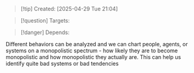 
>[!tip] Created: [2025-04-29 Tue 21:04]

>[!question] Targets: 

>[!danger] Depends: 

Different behaviors can be analyzed and we can chart people, agents, or systems on a monopolistic spectrum - how likely they are to become monopolistic and how monopolistic they actually are. This can help us identify quite bad systems or bad tendencies